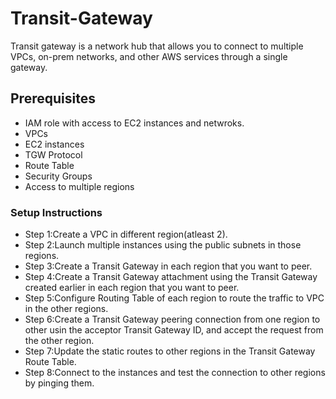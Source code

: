 # Transit-Gateway
Transit gateway is a network hub that allows you to connect to multiple VPCs, on-prem networks, and other AWS services through a single gateway.

## Prerequisites
- IAM role with access to EC2 instances and netwroks.
- VPCs
- EC2 instances
- TGW Protocol
- Route Table
- Security Groups
- Access to multiple regions

### Setup Instructions
- Step 1:Create a VPC in different region(atleast 2).
- Step 2:Launch multiple instances using the public subnets in those regions.
- Step 3:Create a Transit Gateway in each region that you want to peer.
- Step 4:Create a Transit Gateway attachment using the Transit Gateway created earlier in each region that you want to peer.
- Step 5:Configure Routing Table of each region to route the traffic to VPC in the other regions.
- Step 6:Create a Transit Gateway peering connection from one region to other usin the acceptor Transit Gateway ID, and accept the request from the other region.
- Step 7:Update the static routes to other regions in the Transit Gateway Route Table.
- Step 8:Connect to the instances and test the connection to other regions by pinging them.

